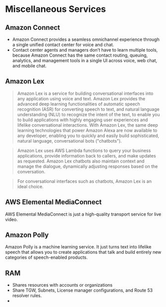 # Miscellaneous Services

## Amazon Connect

- Amazon Connect provides a seamless omnichannel experience through a single unified contact center for voice and chat. 
- Contact center agents and managers don’t have to learn multiple tools, because Amazon Connect has the same contact routing, queuing, analytics, and management tools in a single UI across voice, web chat, and mobile chat.

## Amazon Lex

> Amazon Lex is a service for building conversational interfaces into any application using voice and text. Amazon Lex provides the advanced deep learning functionalities of automatic speech recognition (ASR) for converting speech to text, and natural language understanding (NLU) to recognize the intent of the text, to enable you to build applications with highly engaging user experiences and lifelike conversational interactions. 
>With Amazon Lex, the same deep learning technologies that power Amazon Alexa are now available to any developer, enabling you to quickly and easily build sophisticated, natural language, conversational bots ("chatbots").

> Amazon Lex uses AWS Lambda functions to query your business applications, provide information back to callers, and make updates as requested. Amazon Lex chatbots also maintain context and manage the dialogue, dynamically adjusting responses based on the conversation.

> For conversational interfaces such as chatbots, Amazon Lex is an ideal choice. 

## AWS Elemental MediaConnect

AWS Elemental MediaConnect is just a high-quality transport service for live video.

## Amazon Polly

Amazon Polly is a machine learning service. It just turns text into lifelike speech that allows you to create applications that talk and build entirely new categories of speech-enabled products.
 
## RAM

- Shares resources with accounts or organizations
- Share TGW, Subnets, License manager configurations, and Route 53 resolver rules.
- 
